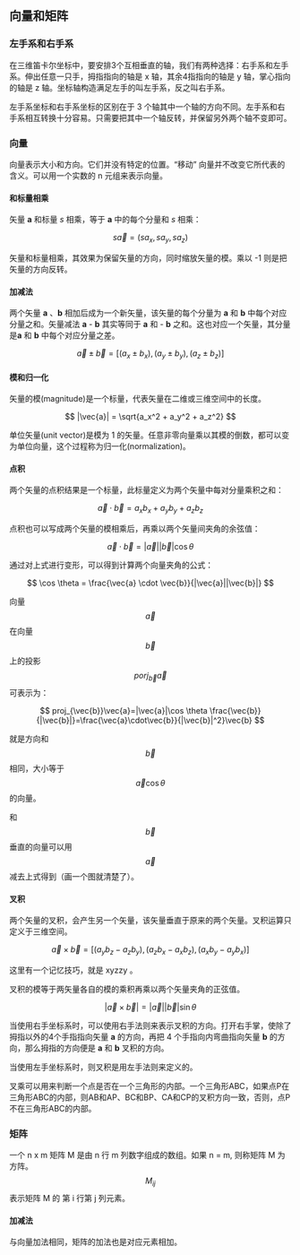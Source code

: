## 向量和矩阵

### 左手系和右手系

在三维笛卡尔坐标中，要安排3个互相垂直的轴，我们有两种选择：右手系和左手系。伸出任意一只手，拇指指向的轴是 x 轴，其余4指指向的轴是 y 轴，掌心指向的轴是 z 轴。坐标轴构造满足左手的叫左手系，反之叫右手系。

左手系坐标和右手系坐标的区别在于 3 个轴其中一个轴的方向不同。左手系和右手系相互转换十分容易。只需要把其中一个轴反转，并保留另外两个轴不变即可。

### 向量

向量表示大小和方向。它们并没有特定的位置。“移动” 向量并不改变它所代表的含义。可以用一个实数的 n 元组来表示向量。

#### 和标量相乘

矢量 **a** 和标量 *s* 相乘，等于 **a** 中的每个分量和 *s* 相乘：

$$
s \vec{a}=(sa_x, sa_y, sa_z)
$$

矢量和标量相乘，其效果为保留矢量的方向，同时缩放矢量的模。乘以 -1 则是把矢量的方向反转。

#### 加减法

两个矢量 **a** 、**b** 相加后成为一个新矢量，该矢量的每个分量为 **a** 和 **b** 中每个对应分量之和。矢量减法 **a** - **b** 其实等同于 **a** 和 - **b** 之和。这也对应一个矢量，其分量是**a** 和 **b** 中每个对应分量之差。

$$
\vec{a} \pm \vec{b} = [(a_x \pm b_x), (a_y \pm b_y),(a_z \pm b_z)]
$$

#### 模和归一化

矢量的模(magnitude)是一个标量，代表矢量在二维或三维空间中的长度。

$$
|\vec{a}| = \sqrt{a_x^2 + a_y^2 + a_z^2} 
$$

单位矢量(unit vector)是模为 1 的矢量。任意非零向量乘以其模的倒数，都可以变为单位向量，这个过程称为归一化(normalization)。

#### 点积

两个矢量的点积结果是一个标量，此标量定义为两个矢量中每对分量乘积之和：

$$
\vec{a} \cdot \vec{b} = a_xb_x+a_yb_y+a_zb_z
$$

点积也可以写成两个矢量的模相乘后，再乘以两个矢量间夹角的余弦值：

$$
\vec{a} \cdot \vec{b} = |\vec{a}||\vec{b}|\cos \theta
$$

通过对上式进行变形，可以得到计算两个向量夹角的公式：

$$
\cos \theta = \frac{\vec{a} \cdot \vec{b}}{|\vec{a}||\vec{b}|}
$$

向量$$\vec{a}$$在向量$$\vec{b}$$上的投影$$porj_{\vec{b}}\vec{a}$$可表示为：

$$
proj_{\vec{b}}\vec{a}=|\vec{a}|\cos \theta \frac{\vec{b}}{|\vec{b}|}=\frac{\vec{a}\cdot\vec{b}}{|\vec{b}|^2}\vec{b}
$$

就是方向和$$\vec{b}$$相同，大小等于$$\vec{a}\cos\theta$$的向量。

和$$\vec{b}$$垂直的向量可以用$$\vec{a}$$减去上式得到（画一个图就清楚了）。


#### 叉积

两个矢量的叉积，会产生另一个矢量，该矢量垂直于原来的两个矢量。叉积运算只定义于三维空间。

$$
\vec{a} \times \vec{b} = [(a_yb_z - a_zb_y),(a_zb_x - a_xb_z),(a_xb_y-a_yb_x)]
$$

这里有一个记忆技巧，就是 xyzzy 。

叉积的模等于两矢量各自的模的乘积再乘以两个矢量夹角的正弦值。

$$
|\vec{a} \times \vec{b}| = |\vec{a}||\vec{b}|\sin \theta
$$

当使用右手坐标系时，可以使用右手法则来表示叉积的方向。打开右手掌，使除了拇指以外的4个手指指向矢量 **a** 的方向，再把 4 个手指向内弯曲指向矢量 **b** 的方向，那么拇指的方向便是 **a** 和 **b** 叉积的方向。

当使用左手坐标系时，则叉积是用左手法则来定义的。

叉乘可以用来判断一个点是否在一个三角形的内部。一个三角形ABC，如果点P在三角形ABC的内部，则AB和AP、BC和BP、CA和CP的叉积方向一致，否则，点P不在三角形ABC的内部。

### 矩阵

一个 n x m 矩阵 M 是由 n 行 m 列数字组成的数组。如果 n = m, 则称矩阵 M 为方阵。$$M_{ij}$$表示矩阵 M 的 第 i 行第 j 列元素。

#### 加减法

与向量加法相同，矩阵的加法也是对应元素相加。


